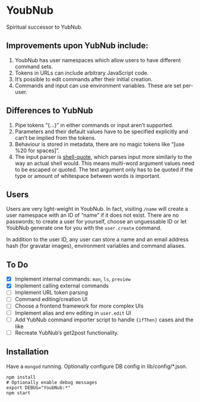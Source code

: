 # YoubNub

Spiritual successor to YubNub.

## Improvements upon YubNub include:

1. YoubNub has user namespaces which allow users to have different command sets.
2. Tokens in URLs can include arbitrary JavaScript code.
3. It’s possible to edit commands after their initial creation.
4. Commands and input can use environment variables. These are set per-user.

## Differences to YubNub

1. Pipe tokens “{…}” in either commands or input aren’t supported.
2. Parameters and their default values have to be specified explicitly and can’t be implied from the tokens.
3. Behaviour is stored in metadata, there are no magic tokens like “[use %20 for spaces]”.
4. The input parser is [shell-quote](http://github.com/substack/node-shell-quote), which parses input more similarly to the way an actual shell would. This means multi-word argument values need to be escaped or quoted. The text argument only has to be quoted if the type or amount of whitespace between words is important.

## Users

Users are very light-weight in YoubNub. In fact, visiting `/name` will create a user namespace with an ID of “name” if it does not exist. There are no passwords; to create a user for yourself, choose an unguessable ID or let YoubNub generate one for you with the `user.create` command.

In addition to the user ID, any user can store a name and an email address hash (for gravatar images), environment variables and command aliases.

## To Do

- [x] Implement internal commands: `man`, `ls`, `preview`
- [x] Implement calling external commands
- [ ] Implement URL token parsing
- [ ] Command editing/creation UI
- [ ] Choose a frontend framework for more complex UIs
- [ ] Implement alias and env editing in `user.edit` UI
- [ ] Add YubNub command importer script to handle `{ifThen}` cases and the like
- [ ] Recreate YubNub’s get2post functionality.

## Installation

Have a `mongod` running. Optionally configure DB config in lib/config/*.json.

	npm install
	# Optionally enable debug messages
	export DEBUG="YoubNub:*"
	npm start
